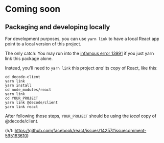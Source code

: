 # Coming soon

## Packaging and developing locally

For development purposes, you can use `yarn link` to have a local React app point to a local version of this project.

The only catch: You may run into the [infamous error 13991](https://github.com/facebook/react/issues/13991) if you just yarn link this package alone.

Instead, you'll need to `yarn link` this project _and_ its copy of React, like this:

```
cd decode-client
yarn link
yarn install
cd node_modules/react
yarn link
cd YOUR_PROJECT
yarn link @decode/client
yarn link react
```

After following those steps, `YOUR_PROJECT` should be using the _local_ copy of @decode/client.

(h/t: https://github.com/facebook/react/issues/14257#issuecomment-595183610)
